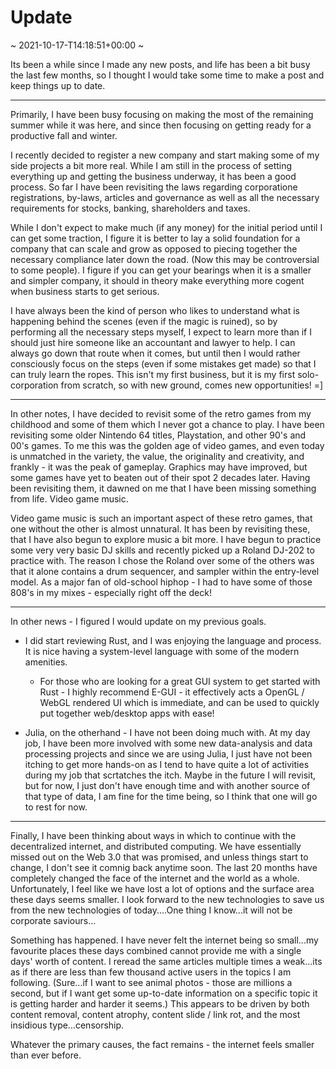 # Update
~ 2021-10-17-T14:18:51+00:00 ~

Its been a while since I made any new posts, and life has been a bit busy the last few months, so I thought I would take some time to make a post and keep things up to date.

---

Primarily, I have been busy focusing on making the most of the remaining summer while it was here, and since then focusing on getting ready for a productive fall and winter.

I recently decided to register a new company and start making some of my side projects a bit more real. While I am still in the process of setting everything up and getting the business underway, it has been a good process. So far I have been revisiting the laws regarding corporatione registrations, by-laws, articles and governance as well as all the necessary requirements for stocks, banking, shareholders and taxes.

While I don't expect to make much (if any money) for the initial period until I can get some traction, I figure it is better to lay a solid foundation for a company that can scale and grow as opposed to piecing together the necessary compliance later down the road. (Now this may be controversial to some people). I figure if you can get your bearings when it is a smaller and simpler company, it should in theory make everything more cogent when business starts to get serious.

I have always been the kind of person who likes to understand what is happening behind the scenes (even if the magic is ruined), so by performing all the necessary steps myself, I expect to learn more than if I should just hire someone like an accountant and lawyer to help. I can always go down that route when it comes, but until then I would rather consciously focus on the steps (even if some mistakes get made) so that I can truly learn the ropes. This isn't my first business, but it is my first solo-corporation from scratch, so with new ground, comes new opportunities! =]

---

In other notes, I have decided to revisit some of the retro games from my childhood and some of them which I never got a chance to play. I have been revisiting some older Nintendo 64 titles, Playstation, and other 90's and 00's games. To me this was the golden age of video games, and even today is unmatched in the variety, the value, the originality and creativity, and frankly - it was the peak of gameplay. Graphics may have improved, but some games have yet to beaten out of their spot 2 decades later. Having been revisiting them, it dawned on me that I have been missing something from life. Video game music.

Video game music is such an important aspect of these retro games, that one without the other is almost unnatural. It has been by revisiting these, that I have also begun to explore music a bit more. I have begun to practice some very very basic DJ skills and recently picked up a Roland DJ-202 to practice with. The reason I chose the Roland over some of the others was that it alone contains a drum sequencer, and sampler within the entry-level model. As a major fan of old-school hiphop - I had to have some of those 808's in my mixes - especially right off the deck!

---

In other news - I figured I would update on my previous goals.

- I did start reviewing Rust, and I was enjoying the language and process. It is nice having a system-level language with some of the modern amenities.
    - For those who are looking for a great GUI system to get started with Rust - I highly recommend E-GUI - it effectively acts a OpenGL / WebGL rendered UI which is immediate, and can be used to quickly put together web/desktop apps with ease!

- Julia, on the otherhand - I have not been doing much with. At my day job, I have been more involved with some new data-analysis and data processing projects and since we are using Julia, I just have not been itching to get more hands-on as I tend to have quite a lot of activities during my job that scrtatches the itch. Maybe in the future I will revisit, but for now, I just don't have enough time and with another source of that type of data, I am fine for the time being, so I think that one will go to rest for now.

---

Finally, I have been thinking about ways in which to continue with the decentralized internet, and distributed computing. We have essentially missed out on the Web 3.0 that was promised, and unless things start to change, I don't see it comnig back anytime soon. The last 20 months have completely changed the face of the internet and the world as a whole. Unfortunately, I feel like we have lost a lot of options and the surface area these days seems smaller. I look forward to the new technologies to save us from the new technologies of today....One thing I know...it will not be corporate saviours...

Something has happened. I have never felt the internet being so small...my favourite places these days combined cannot provide me with a single days' worth of content. I reread the same articles multiple times a weak...its as if there are less than few thousand active users in the topics I am following. (Sure...if I want to see animal photos - those are millions a second, but if I want get some up-to-date information on a specific topic it is getting harder and harder it seems.) This appears to be driven by both content removal, content atrophy, content slide / link rot, and the most insidious type...censorship.

Whatever the primary causes, the fact remains - the internet feels smaller than ever before.